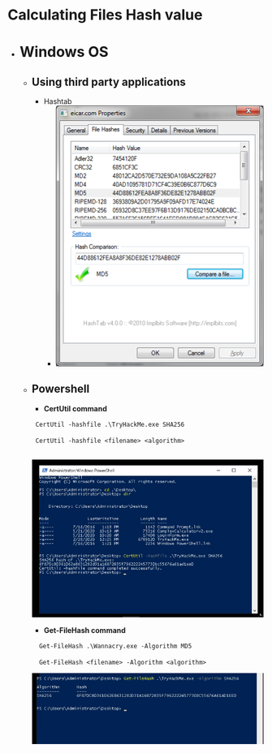 # Calculating Files Hash value
  - # Windows OS
    - ## Using third party applications
      - Hashtab
        - ![](./images/hashtab1.png)
    - ## Powershell
      - **CertUtil command**
      
      ```
       CertUtil -hashfile .\TryHackMe.exe SHA256
       
       CertUtil -hashfile <filename> <algorithm>
       
      ```
      ![](./images/certutil.png)
      
      - **Get-FileHash command**

      ```
        Get-FileHash .\Wannacry.exe -Algorithm MD5

        Get-FileHash <filename> -Algorithm <algorithm>
       ```        
         ![](./images/gethash.png)
          
